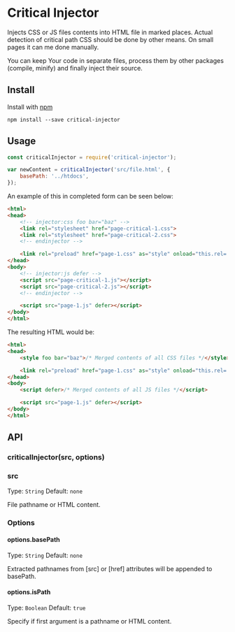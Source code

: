 Critical Injector
===

Injects CSS or JS files contents into HTML file in marked places.
Actual detection of critical path CSS should be done by other means. On small pages it can me done manually.

You can keep Your code in separate files, process them by other packages (compile, minify) and finally inject their source.



## Install

Install with [npm](https://npmjs.org/package/critical-injector)

```
npm install --save critical-injector
```

## Usage

```js
const criticalInjector = require('critical-injector');

var newContent = criticalInjector('src/file.html', {
    basePath: '../htdocs',
});
```

An example of this in completed form can be seen below:

```html
<html>
<head>
    <!-- injector:css foo bar="baz" -->
    <link rel="stylesheet" href="page-critical-1.css">
    <link rel="stylesheet" href="page-critical-2.css">
    <!-- endinjector -->

    <link rel="preload" href="page-1.css" as="style" onload="this.rel='stylesheet'">
</head>
<body>
    <!-- injector:js defer -->
    <script src="page-critical-1.js"></script>
    <script src="page-critical-2.js"></script>
    <!-- endinjector -->

    <script src="page-1.js" defer></script>
</body>
</html>
```

The resulting HTML would be:

```html
<html>
<head>
    <style foo bar="baz">/* Merged contents of all CSS files */</style>

    <link rel="preload" href="page-1.css" as="style" onload="this.rel='stylesheet'">
</head>
<body>
    <script defer>/* Merged contents of all JS files */</script>

    <script src="page-1.js" defer></script>
</body>
</html>
```

## API

### criticalInjector(src, options)

### src

Type: `String`
Default: `none`

File pathname or HTML content.

### Options

#### options.basePath

Type: `String`
Default: `none`

Extracted pathnames from [src] or [href] attributes will be appended to basePath.

#### options.isPath

Type: `Boolean`
Default: `true`

Specify if first argument is a pathname or HTML content.
